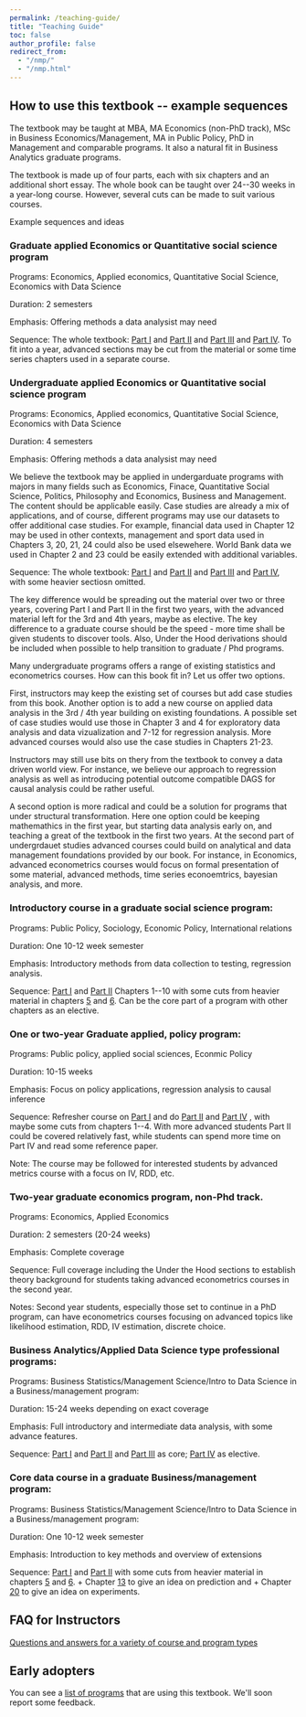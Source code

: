 ```yaml
---
permalink: /teaching-guide/
title: "Teaching Guide"
toc: false
author_profile: false
redirect_from:
  - "/nmp/"
  - "/nmp.html"
---
```




## How to use this textbook -- example sequences

The textbook may be taught at MBA, MA Economics (non-PhD track), MSc in Business Economics/Management, MA in Public Policy, PhD in Management and comparable programs. It also a natural fit in Business Analytics graduate programs.

The textbook is made up of four parts, each with six chapters and an additional short essay. The whole book can be taught over 24--30 weeks in a year-long course. However, several cuts can be made to suit various courses.

Example sequences and ideas

### Graduate applied Economics or Quantitative social science program

Programs: Economics, Applied economics, Quantitative Social Science, Economics with Data Science

Duration: 2 semesters

Emphasis: Offering methods a data analysist may need

Sequence: The whole textbook: [Part I](/chapters/part-I/) and [Part II](/chapters/part-II/) and [Part III](/chapters/part-III/)  and [Part IV](/chapters/part-IV/). To fit into a year, advanced sections may be cut from the material or some time series chapters used in a separate course. 



### Undergraduate applied Economics or Quantitative social science program

Programs: Economics, Applied economics, Quantitative Social Science, Economics with Data Science

Duration: 4 semesters

Emphasis: Offering methods a data analysist may need

We believe the textbook may be applied in undergarduate programs with majors in many fields such as Economics, Finace, Quantitative Social Science, Politics, Philosophy and Economics, Business and Management. The content should be applicable easily. Case studies are already a mix of applications, and of course, different programs may use our datasets to offer additional case studies. For example, financial data used in Chapter 12 may be used in other contexts, management and sport data used in Chapters 3, 20, 21, 24 could also be used elsewehere. World Bank data we used in Chapter 2 and 23 could be easily extended with additional variables. 

Sequence: The whole textbook: [Part I](/chapters/part-I/) and [Part II](/chapters/part-II/) and [Part III](/chapters/part-III/)  and [Part IV](/chapters/part-IV/), with some heavier sectiosn omitted. 

The key difference would be spreading out the material over two or three years, covering Part I and Part II in the first two years, with the advanced material left for the 3rd and 4th years, maybe as elective. The key difference to a graduate course should be the speed - more time shall be given students to discover tools. Also, Under the Hood derivations should be included when possible to help transition to graduate / Phd programs.   

Many undergraduate programs offers a range of existing statistics and econometrics courses. How can this book fit in? Let us offer two options.

First, instructors may keep the existing set of courses but add case studies from this book. Another option is to add a new course on applied data analysis in the 3rd / 4th year building on existing foundations. A possible set of case studies would use those in Chapter 3 and 4 for exploratory data analysis and data vizualization and 7-12 for regression analysis. More advanced courses would also use the case studies in Chapters 21-23. 

Instructors may still use bits on thery from the textbook to convey a data driven world view. For instance, we believe our approach to regression analysis as well as introducing potential outcome compatible DAGS for causal analysis could be rather useful. 

A second option is more radical and could be a solution for programs that under structural transformation. Here one option could be keeping mathemathics in the first year, but starting data analysis early on, and teaching a great of the textbook in the first two years. At the second part of undergrdauet studies advanced courses could build on analytical and data management foundations provided by our book. For instance, in Economics, advanced econometrics courses would focus on formal presentation of some material, advanced methods, time series econoemtrics, bayesian analysis, and more.  



### Introductory course in a graduate social science program: 

Programs: Public Policy, Sociology, Economic Policy, International relations

Duration: One 10-12 week semester

Emphasis: Introductory methods from data collection to testing, regression analysis. 

Sequence: [Part I](/chapters/part-I/) and [Part II](/chapters/part-II/) Chapters 1--10 with some cuts from  heavier material in chapters [5](/chapters/part-I/#chapter-05-generalizing-from-data) and [6](/chapters/part-I/#chapter-06-testing-hypotheses). Can be the core part of a program with other chapters as an elective. 


### One or two-year Graduate applied, policy program: 

Programs: Public policy, applied social sciences, Econmic Policy

Duration: 10-15 weeks

Emphasis: Focus on policy applications, regression analysis to causal inference

Sequence:  Refresher course on [Part I](/chapters/part-I/) and do [Part II](/chapters/part-II/) and [Part IV](/chapters/part-IV/) , with maybe some cuts from chapters 1--4. With more advanced students Part II could be covered relatively fast, while students can spend more time on Part IV and read some reference paper. 

Note: The course may be followed for interested students by advanced metrics course with a focus on IV, RDD, etc. 


### Two-year graduate economics program, non-Phd track. 

Programs: Economics, Applied Economics

Duration: 2 semesters (20-24 weeks)

Emphasis: Complete coverage

Sequence: Full coverage including the Under the Hood sections to establish theory background for students taking advanced econometrics courses in the second year. 

Notes: Second year students, especially those set to continue in a PhD program, can have econometrics courses focusing on advanced topics like likelihood estimation, RDD, IV estimation, discrete choice. 


### Business Analytics/Applied Data Science type professional programs: 

Programs: Business Statistics/Management Science/Intro to Data Science in a Business/management program: 

Duration: 15-24 weeks depending on exact coverage

Emphasis: Full introductory and intermediate data analysis, with some advance features. 

Sequence: [Part I](/chapters/part-I/) and [Part II](/chapters/part-II/) and [Part III](/chapters/part-III/)   as core; [Part IV](/chapters/part-IV/) as elective. 

### Core data course in a graduate Business/management program: 

Programs: Business Statistics/Management Science/Intro to Data Science in a Business/management program: 

Duration: One 10-12 week semester

Emphasis: Introduction to key methods and overview of extensions

Sequence: [Part I](/chapters/part-I/) and [Part II](/chapters/part-II/) with some cuts from heavier material in chapters [5](/chapters/part-I/#chapter-05-generalizing-from-data) and [6](/chapters/part-I/#chapter-06-testing-hypotheses). + Chapter [13](/chapters/part-III/#chapter-13-a-framework-for-prediction) to give an idea on prediction and + Chapter [20](/chapters/part-IV/#chapter-20-designing-and-analyzing-experiments) to give an idea on experiments. 



## FAQ for Instructors
[Questions and answers for a variety of course and program types](/instructor-faq/)

## Early adopters
You can see a [list of programs](/courses-using/) that are using this textbook. We'll soon report some feedback. 
